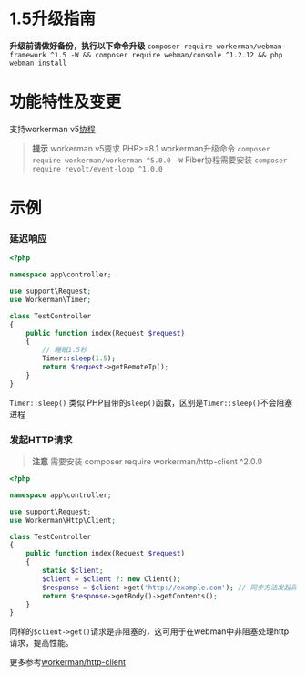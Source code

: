 # 1.5升级指南

**升级前请做好备份，执行以下命令升级**
`composer require workerman/webman-framework ^1.5 -W && composer require webman/console ^1.2.12 && php webman install`

# 功能特性及变更

支持workerman v5[协程](https://www.workerman.net/doc/workerman/fiber.html)

> **提示**
> workerman v5要求 PHP>=8.1
> workerman升级命令 `composer require workerman/workerman ^5.0.0 -W`
> Fiber协程需要安装 `composer require revolt/event-loop ^1.0.0`

# 示例
### 延迟响应

```php
<?php

namespace app\controller;

use support\Request;
use Workerman\Timer;

class TestController
{
    public function index(Request $request)
    {
        // 睡眠1.5秒
        Timer::sleep(1.5);
        return $request->getRemoteIp();
    }
}
```
`Timer::sleep()` 类似 PHP自带的`sleep()`函数，区别是`Timer::sleep()`不会阻塞进程


### 发起HTTP请求

> **注意**
> 需要安装 composer require workerman/http-client ^2.0.0

```php
<?php

namespace app\controller;

use support\Request;
use Workerman\Http\Client;

class TestController
{
    public function index(Request $request)
    {
        static $client;
        $client = $client ?: new Client();
        $response = $client->get('http://example.com'); // 同步方法发起异步请求
        return $response->getBody()->getContents();
    }
}
```
同样的`$client->get()`请求是非阻塞的，这可用于在webman中非阻塞处理http请求，提高性能。

更多参考[workerman/http-client](https://www.workerman.net/doc/workerman/components/workerman-http-client.html)


